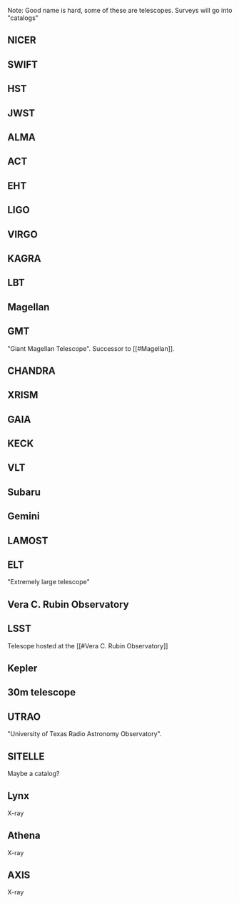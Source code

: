 Note: Good name is hard, some of these are telescopes. Surveys will go into "catalogs"

## NICER


## SWIFT


## HST


## JWST


## ALMA


## ACT


## EHT


## LIGO


## VIRGO


## KAGRA


## LBT


## Magellan


## GMT
"Giant Magellan Telescope". Successor to [[#Magellan]]. 


## CHANDRA


## XRISM


## GAIA


## KECK


## VLT


## Subaru


## Gemini


## LAMOST


## ELT
"Extremely large telescope"


## Vera C. Rubin Observatory


## LSST
Telesope hosted at the [[#Vera C. Rubin Observatory]] 


## Kepler


## 30m telescope


## UTRAO
"University of Texas Radio Astronomy Observatory". 


## SITELLE
Maybe a catalog?


## Lynx
X-ray

## Athena
X-ray

## AXIS
X-ray